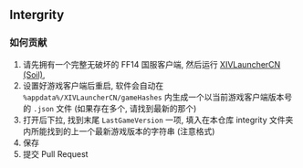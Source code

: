 ## Intergrity

### 如何贡献

1. 请先拥有一个完整无破坏的 FF14 国服客户端, 然后运行 [XIVLauncherCN (Soil)](https://github.com/AtmoOmen/FFXIVQuickLauncher), 
2. 设置好游戏客户端后重启, 软件会自动在 `%appdata%/XIVLauncherCN/gameHashes` 内生成一个以当前游戏客户端版本号的 `.json` 文件 (如果存在多个, 请找到最新的那个)
3. 打开后下拉, 找到末尾 `LastGameVersion` 一项, 填入在本仓库 integrity 文件夹内所能找到的上一个最新游戏版本的字符串 (注意格式)
4. 保存
5. 提交 Pull Request